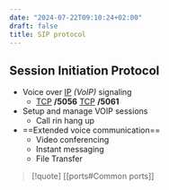```yaml
---
date: "2024-07-22T09:10:24+02:00"
draft: false
title: SIP protocol
---
```


## Session Initiation Protocol

-   Voice over [IP](/Notes/posts/Network/Ref_OSI/IP) *(VoIP)* signaling
    -   [TCP](/Notes/posts/Network/Ref_OSI/TCP) **/5056**
        [TCP](/Notes/posts/Network/Ref_OSI/TCP) **/5061**
-   Setup and manage VOIP sessions
    -   Call rin hang up
-   ==Extended voice communication==
    -   Video conferencing
    -   Instant messaging
    -   File Transfer

> \[!quote\] \[\[ports#Common ports\]\]
